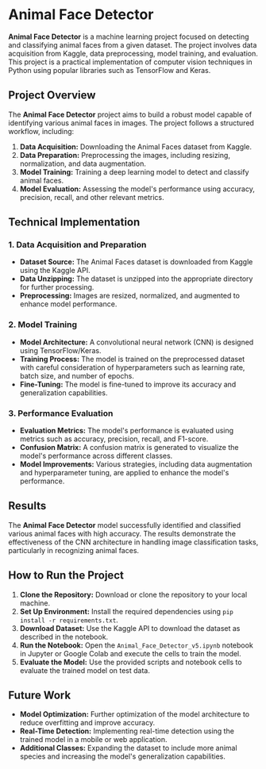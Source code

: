 # Animal Face Detector

**Animal Face Detector** is a machine learning project focused on detecting and classifying animal faces from a given dataset. The project involves data acquisition from Kaggle, data preprocessing, model training, and evaluation. This project is a practical implementation of computer vision techniques in Python using popular libraries such as TensorFlow and Keras.

## Project Overview

The **Animal Face Detector** project aims to build a robust model capable of identifying various animal faces in images. The project follows a structured workflow, including:

1. **Data Acquisition:** Downloading the Animal Faces dataset from Kaggle.
2. **Data Preparation:** Preprocessing the images, including resizing, normalization, and data augmentation.
3. **Model Training:** Training a deep learning model to detect and classify animal faces.
4. **Model Evaluation:** Assessing the model's performance using accuracy, precision, recall, and other relevant metrics.

## Technical Implementation

### 1. Data Acquisition and Preparation
- **Dataset Source:** The Animal Faces dataset is downloaded from Kaggle using the Kaggle API.
- **Data Unzipping:** The dataset is unzipped into the appropriate directory for further processing.
- **Preprocessing:** Images are resized, normalized, and augmented to enhance model performance.

### 2. Model Training
- **Model Architecture:** A convolutional neural network (CNN) is designed using TensorFlow/Keras.
- **Training Process:** The model is trained on the preprocessed dataset with careful consideration of hyperparameters such as learning rate, batch size, and number of epochs.
- **Fine-Tuning:** The model is fine-tuned to improve its accuracy and generalization capabilities.

### 3. Performance Evaluation
- **Evaluation Metrics:** The model's performance is evaluated using metrics such as accuracy, precision, recall, and F1-score.
- **Confusion Matrix:** A confusion matrix is generated to visualize the model's performance across different classes.
- **Model Improvements:** Various strategies, including data augmentation and hyperparameter tuning, are applied to enhance the model's performance.

## Results

The **Animal Face Detector** model successfully identified and classified various animal faces with high accuracy. The results demonstrate the effectiveness of the CNN architecture in handling image classification tasks, particularly in recognizing animal faces.

## How to Run the Project

1. **Clone the Repository:** Download or clone the repository to your local machine.
2. **Set Up Environment:** Install the required dependencies using `pip install -r requirements.txt`.
3. **Download Dataset:** Use the Kaggle API to download the dataset as described in the notebook.
4. **Run the Notebook:** Open the `Animal_Face_Detector_v5.ipynb` notebook in Jupyter or Google Colab and execute the cells to train the model.
5. **Evaluate the Model:** Use the provided scripts and notebook cells to evaluate the trained model on test data.

## Future Work

- **Model Optimization:** Further optimization of the model architecture to reduce overfitting and improve accuracy.
- **Real-Time Detection:** Implementing real-time detection using the trained model in a mobile or web application.
- **Additional Classes:** Expanding the dataset to include more animal species and increasing the model's generalization capabilities.

